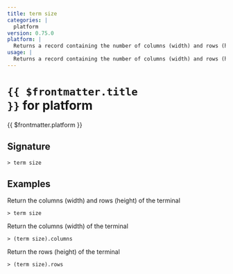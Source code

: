 ```yaml
---
title: term size
categories: |
  platform
version: 0.75.0
platform: |
  Returns a record containing the number of columns (width) and rows (height) of the terminal
usage: |
  Returns a record containing the number of columns (width) and rows (height) of the terminal
---
```


# <code>{{ $frontmatter.title }}</code> for platform

<div class='command-title'>{{ $frontmatter.platform }}</div>

## Signature

```> term size ```

## Examples

Return the columns (width) and rows (height) of the terminal
```shell
> term size
```

Return the columns (width) of the terminal
```shell
> (term size).columns
```

Return the rows (height) of the terminal
```shell
> (term size).rows
```
